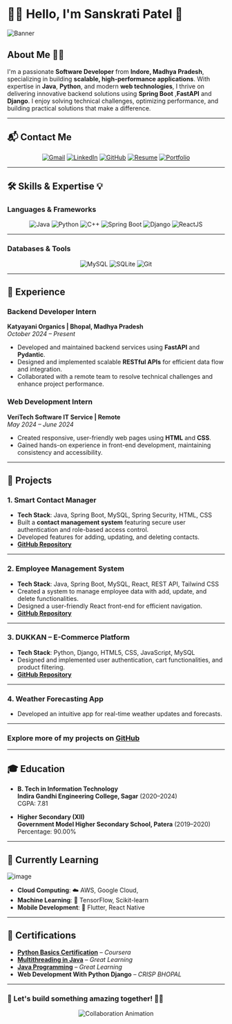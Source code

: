 # 👨‍💻 Hello, I'm Sanskrati Patel 👋

![Banner](https://github.com/user-attachments/assets/2c6a1c54-52b9-469e-b325-c48f37f5c9a1)

## About Me 👨‍💻
I'm a passionate **Software Developer** from **Indore, Madhya Pradesh**, specializing in building **scalable, high-performance applications**. With expertise in **Java**, **Python**, and modern **web technologies**, I thrive on delivering innovative backend solutions using **Spring Boot** ,**FastAPI** and **Django**. I enjoy solving technical challenges, optimizing performance, and building practical solutions that make a difference.

---

## 📬 Contact Me  

<div align="center">
    <a href="mailto:patelsanskrati05@gmail.com"><img src="https://img.icons8.com/fluency/48/000000/gmail.png" alt="Gmail" /></a>
    <a href="https://www.linkedin.com/in/sanskrati-patel-b2464b223/"><img src="https://img.icons8.com/color/48/000000/linkedin.png" alt="LinkedIn" /></a>
    <a href="https://github.com/SanskratiPatel"><img src="https://img.icons8.com/ios-filled/50/000000/github.png" alt="GitHub" /></a>
    <a href="https://drive.google.com/file/d/1DtjYhihr4FFcvulhBjcrgp9zvZvYrXq6/view?usp=sharing"><img src="https://img.icons8.com/fluency/48/000000/resume.png" alt="Resume" /></a>
    <a href="https://sanskrati-patel-portfolio.netlify.app/"><img src="https://img.icons8.com/fluency/48/000000/portfolio.png" alt="Portfolio" /></a>
</div>

---

## 🛠️ Skills & Expertise 💡

### **Languages & Frameworks**
<div align="center">
<img src="https://img.icons8.com/color/48/000000/java-coffee-cup-logo.png" alt="Java" />
<img src="https://img.icons8.com/color/48/000000/python.png" alt="Python" />
<img src="https://img.icons8.com/color/48/000000/c-plus-plus-logo.png" alt="C++" />
<img src="https://img.icons8.com/color/48/000000/spring-logo.png" alt="Spring Boot" />
<img src="https://img.icons8.com/material-outlined/48/000000/django.png" alt="Django" />
<img src="https://img.icons8.com/ultraviolet/48/000000/react.png" alt="ReactJS" />
</div>

---

### **Databases & Tools**
<div align="center">
<img src="https://img.icons8.com/color/48/000000/mysql-logo.png" alt="MySQL" />
<img src="https://img.icons8.com/color/48/000000/sql.png" alt="SQLite" />
<img src="https://img.icons8.com/color/48/000000/git.png" alt="Git" />
</div>
</div>

---

## 💼 Experience

### **Backend Developer Intern**  
**Katyayani Organics | Bhopal, Madhya Pradesh**  
*October 2024 – Present*  
- Developed and maintained backend services using **FastAPI** and **Pydantic**.  
- Designed and implemented scalable **RESTful APIs** for efficient data flow and integration.  
- Collaborated with a remote team to resolve technical challenges and enhance project performance.  

### **Web Development Intern**  
**VeriTech Software IT Service | Remote**  
*May 2024 – June 2024*  
- Created responsive, user-friendly web pages using **HTML** and **CSS**.  
- Gained hands-on experience in front-end development, maintaining consistency and accessibility.

---

## 📂 Projects

### 1. **Smart Contact Manager**  
   - **Tech Stack**: Java, Spring Boot, MySQL, Spring Security, HTML, CSS  
   - Built a **contact management system** featuring secure user authentication and role-based access control.  
   - Developed features for adding, updating, and deleting contacts.  
   - **[GitHub Repository](#)**  

---

### 2. **Employee Management System**  
   - **Tech Stack**: Java, Spring Boot, MySQL, React, REST API, Tailwind CSS  
   - Created a system to manage employee data with add, update, and delete functionalities.  
   - Designed a user-friendly React front-end for efficient navigation.  
   - **[GitHub Repository](#)**  

---

### 3. **DUKKAN – E-Commerce Platform**  
   - **Tech Stack**: Python, Django, HTML5, CSS, JavaScript, MySQL  
   - Designed and implemented user authentication, cart functionalities, and product filtering.  
   - **[GitHub Repository](#)**  

---

### 4. **Weather Forecasting App**  
   - Developed an intuitive app for real-time weather updates and forecasts.  

---

### Explore more of my projects on **[GitHub](https://github.com/SanskratiPatel)**  

---

## 🎓 Education

- **B. Tech in Information Technology**  
  **Indira Gandhi Engineering College, Sagar** (2020–2024)  
  CGPA: 7.81  

- **Higher Secondary (XII)**  
  **Government Model Higher Secondary School, Patera** (2019–2020)  
  Percentage: 90.00%  

---

## 🌱 Currently Learning  
![image](https://github.com/user-attachments/assets/6e96aaae-9446-4189-86df-ea06c0c74d1d)


- **Cloud Computing**: ☁️ AWS, Google Cloud,  
- **Machine Learning**: 🤖 TensorFlow, Scikit-learn
- **Mobile Development**: 📱 Flutter, React Native  

---

## 📝 Certifications

- **[Python Basics Certification](https://www.coursera.org/account/accomplishments/verify/6SCRJWCE222Q)** – *Coursera*  
- **[Multithreading in Java](https://olympus.mygreatlearning.com/courses/64164/certificate)** – *Great Learning*  
- **[Java Programming](https://olympus.mygreatlearning.com/courses/12385/certificate)** – *Great Learning*  
- **Web Development With Python Django** – *CRISP BHOPAL*  


---

### 🌟 Let's build something amazing together! 🚀✨

<div align="center">
<img src="https://media.giphy.com/media/26tn33aiTi1jkl6H6/giphy.gif" alt="Collaboration Animation" />
</div>
